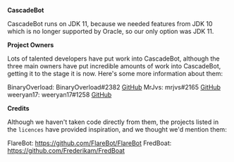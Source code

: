 __**CascadeBot**__

CascadeBot runs on JDK 11, because we needed features from JDK 10 which is no longer supported by Oracle, so our only option was JDK 11.

**Project Owners**

Lots of talented developers have put work into CascadeBot, although the three main owners have put incredible amounts of work into CascadeBot, getting it to the stage it is now. Here's some more information about them:

BinaryOverload: BinaryOverload#2382 [GitHub](https://github.com/binaryoverload)
MrJvs: mrjvs#2165 [GitHub](https://github.com/mrjvs)
weeryan17: weeryan17#1258 [GitHub](https://github.com/weeryan17)

**Credits**

Although we haven't taken code directly from them, the projects listed in the `licences` have provided inspiration, and we thought we'd mention them:

FlareBot: https://github.com/FlareBot/FlareBot
FredBoat: https://github.com/Frederikam/FredBoat